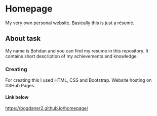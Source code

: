 # Homepage
My very own personal website. Basically this is just a résumé.
## About task
My name is Bohdan and you can find my resume in this repository.
It contains short description of my achievements and knowledge.
### Creating
For creating this I used HTML, CSS and Bootstrap.
Website hosting on GitHub Pages.
#### Link below
https://bogdaner2.github.io/homepage/


